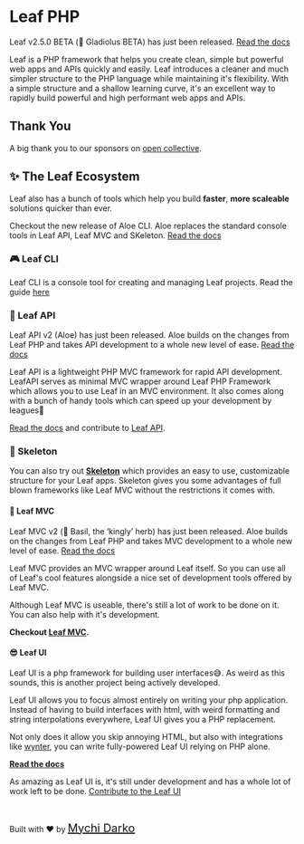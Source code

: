 # Leaf PHP

<p class="alert -info">
  Leaf v2.5.0 BETA (💠 Gladiolus BETA) has just been released.
  <a href="/#/leaf/v/2.5.0-beta/">Read the docs</a>
</p>

Leaf is a PHP framework that helps you create clean, simple but powerful web apps and APIs quickly and easily. Leaf introduces a cleaner and much simpler structure to the PHP language while maintaining it's flexibility. With a simple structure and a shallow learning curve, it's an excellent way to rapidly build powerful and high performant web apps and APIs.

## Thank You

A big thank you to our sponsors on [open collective](https://opencollective.com/leaf).

<object type="image/svg+xml" data="https://opencollective.com/leaf/tiers/backer.svg?avatarHeight=36&width=600" style="max-width: 100%;"></object>

## ✨ The Leaf Ecosystem

Leaf also has a bunch of tools which help you build **faster**, **more scaleable** solutions quicker than ever.

<p class="alert -info">
  Checkout the new release of Aloe CLI. Aloe replaces the standard console tools in Leaf API, Leaf MVC and SKeleton. <a href="/#/aloe-cli/">Read the docs</a>
</p>

### 🎮 Leaf CLI

Leaf CLI is a console tool for creating and managing Leaf projects. Read the guide [here](/cli/)

### 📄 Leaf API

<p class="alert -info">
  Leaf API v2 (Aloe) has just been released. Aloe builds on the changes from Leaf PHP and takes API development to a whole new level of ease. <a href="/#/leaf-api/v/2.0/">Read the docs</a>
</p>

Leaf API is a lightweight PHP MVC framework for rapid API development. LeafAPI serves as minimal MVC wrapper around Leaf PHP Framework which allows you to use Leaf in an MVC environment. It also comes along with a bunch of handy tools which can speed up your development by leagues🙂

[Read the docs](/leaf-api/) and contribute to [Leaf API](https://github.com/leafsphp/leafAPI).

### 🦴 Skeleton

You can also try out [**Skeleton**](//github.com/leafsphp/skeleton) which provides an easy to use, customizable structure for your Leaf apps. Skeleton gives you some advantages of full blown frameworks like Leaf MVC without the restrictions it comes with.

#### 📕 Leaf MVC

<p class="alert -info">
  Leaf MVC v2 (👑 Basil, the ‘kingly’ herb) has just been released. Aloe builds on the changes from Leaf PHP and takes MVC development to a whole new level of ease. <a href="/#/leaf-mvc/v/2.0/">Read the docs</a>
</p>

Leaf MVC provides an MVC wrapper around Leaf itself. So you can use all of Leaf's cool features alongside a nice set of development tools offered by Leaf MVC.

Although Leaf MVC is useable, there's still a lot of work to be done on it. You can also help with it's development.

**Checkout [Leaf MVC](/leaf-mvc).**

#### 😎 Leaf UI

Leaf UI is a php framework for building user interfaces😅. As weird as this sounds, this is another project being actively developed.

Leaf UI allows you to focus almost entirely on writing your php application. Instead of having to build interfaces with html, with weird formatting and string interpolations everywhere, Leaf UI gives you a PHP replacement.

Not only does it allow you skip annoying HTML, but also with integrations like [wynter](https://github.com/leafsphp/leaf-ui/tree/wynter), you can write fully-powered Leaf UI relying on PHP alone.

**[Read the docs](ui/)**

As amazing as Leaf UI is, it's still under development and has a whole lot of work left to be done. [Contribute to the Leaf UI](https://github.com/leafsphp/leaf-ui)

<br>

Built with ❤ by <a href="//mychi.netlify.app" style="font-size: 20px; color: #111;" target="_blank">Mychi Darko</a>
